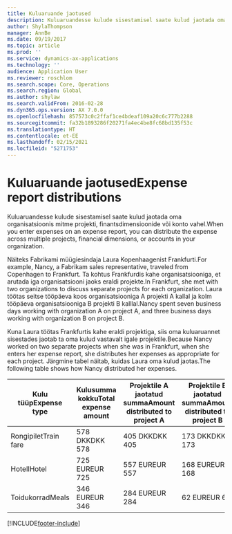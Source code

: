 ```yaml
---
title: Kuluaruande jaotused
description: Kuluaruandesse kulude sisestamisel saate kulud jaotada oma organisatsioonis mitme projekti, juriidilise olemi või konto vahel.
author: ShylaThompson
manager: AnnBe
ms.date: 09/19/2017
ms.topic: article
ms.prod: ''
ms.service: dynamics-ax-applications
ms.technology: ''
audience: Application User
ms.reviewer: roschlom
ms.search.scope: Core, Operations
ms.search.region: Global
ms.author: shylaw
ms.search.validFrom: 2016-02-28
ms.dyn365.ops.version: AX 7.0.0
ms.openlocfilehash: 857573c0c2ffaf1ce4bdeaf109a20c6c777b2288
ms.sourcegitcommit: fa32b1893286f20271fa4ec4be8fc68bd135f53c
ms.translationtype: HT
ms.contentlocale: et-EE
ms.lasthandoff: 02/15/2021
ms.locfileid: "5271753"
---
```

# <a name="expense-report-distributions"></a><span data-ttu-id="c0b65-103">Kuluaruande jaotused</span><span class="sxs-lookup"><span data-stu-id="c0b65-103">Expense report distributions</span></span>

<span data-ttu-id="c0b65-104">Kuluaruandesse kulude sisestamisel saate kulud jaotada oma organisatsioonis mitme projekti, finantsdimensioonide või konto vahel.</span><span class="sxs-lookup"><span data-stu-id="c0b65-104">When you enter expenses on an expense report, you can distribute the expense across multiple projects, financial dimensions, or accounts in your organization.</span></span>

<span data-ttu-id="c0b65-105">Näiteks Fabrikami müügiesindaja Laura Kopenhaagenist Frankfurti.</span><span class="sxs-lookup"><span data-stu-id="c0b65-105">For example, Nancy, a Fabrikam sales representative, traveled from Copenhagen to Frankfurt.</span></span> <span data-ttu-id="c0b65-106">Ta kohtus Frankfurdis kahe organisatsiooniga, et arutada iga organisatsiooni jaoks eraldi projekte.</span><span class="sxs-lookup"><span data-stu-id="c0b65-106">In Frankfurt, she met with two organizations to discuss separate projects for each organization.</span></span> <span data-ttu-id="c0b65-107">Laura töötas seitse tööpäeva koos organisatsiooniga A projekti A kallal ja kolm tööpäeva organisatsiooniga B projekti B kalllal.</span><span class="sxs-lookup"><span data-stu-id="c0b65-107">Nancy spent seven business days working with organization A on project A, and three business days working with organization B on project B.</span></span>

<span data-ttu-id="c0b65-108">Kuna Laura töötas Frankfurtis kahe eraldi projektiga, siis oma kuluaruannet sisestades jaotab ta oma kulud vastavalt igale projektile.</span><span class="sxs-lookup"><span data-stu-id="c0b65-108">Because Nancy worked on two separate projects when she was in Frankfurt, when she enters her expense report, she distributes her expenses as appropriate for each project.</span></span> <span data-ttu-id="c0b65-109">Järgmine tabel näitab, kuidas Laura oma kulud jaotas.</span><span class="sxs-lookup"><span data-stu-id="c0b65-109">The following table shows how Nancy distributed her expenses.</span></span>


| <span data-ttu-id="c0b65-110">Kulu tüüp</span><span class="sxs-lookup"><span data-stu-id="c0b65-110">Expense type</span></span> | <span data-ttu-id="c0b65-111">Kulusumma kokku</span><span class="sxs-lookup"><span data-stu-id="c0b65-111">Total expense amount</span></span>|<span data-ttu-id="c0b65-112">Projektile A jaotatud summa</span><span class="sxs-lookup"><span data-stu-id="c0b65-112">Amount distributed to project A</span></span>| <span data-ttu-id="c0b65-113">Projektile B jaotatud summa</span><span class="sxs-lookup"><span data-stu-id="c0b65-113">Amount distributed to project B</span></span> |
|--------------|---------------------|-------------------------------|---------------------------------|
|<span data-ttu-id="c0b65-114">Rongipilet</span><span class="sxs-lookup"><span data-stu-id="c0b65-114">Train fare</span></span>   |<span data-ttu-id="c0b65-115">578 DKK</span><span class="sxs-lookup"><span data-stu-id="c0b65-115">DKK 578</span></span>              |<span data-ttu-id="c0b65-116">405 DKK</span><span class="sxs-lookup"><span data-stu-id="c0b65-116">DKK 405</span></span>                        |<span data-ttu-id="c0b65-117">173 DKK</span><span class="sxs-lookup"><span data-stu-id="c0b65-117">DKK 173</span></span>                          |
|<span data-ttu-id="c0b65-118">Hotell</span><span class="sxs-lookup"><span data-stu-id="c0b65-118">Hotel</span></span>         |<span data-ttu-id="c0b65-119">725 EUR</span><span class="sxs-lookup"><span data-stu-id="c0b65-119">EUR 725</span></span>              |<span data-ttu-id="c0b65-120">557 EUR</span><span class="sxs-lookup"><span data-stu-id="c0b65-120">EUR 557</span></span>                        |<span data-ttu-id="c0b65-121">168 EUR</span><span class="sxs-lookup"><span data-stu-id="c0b65-121">EUR 168</span></span>                          |
|<span data-ttu-id="c0b65-122">Toidukorrad</span><span class="sxs-lookup"><span data-stu-id="c0b65-122">Meals</span></span>         |<span data-ttu-id="c0b65-123">346 EUR</span><span class="sxs-lookup"><span data-stu-id="c0b65-123">EUR 346</span></span>              |<span data-ttu-id="c0b65-124">284 EUR</span><span class="sxs-lookup"><span data-stu-id="c0b65-124">EUR 284</span></span>                        |<span data-ttu-id="c0b65-125">62 EUR</span><span class="sxs-lookup"><span data-stu-id="c0b65-125">EUR 62</span></span>                           |



[!INCLUDE[footer-include](../includes/footer-banner.md)]